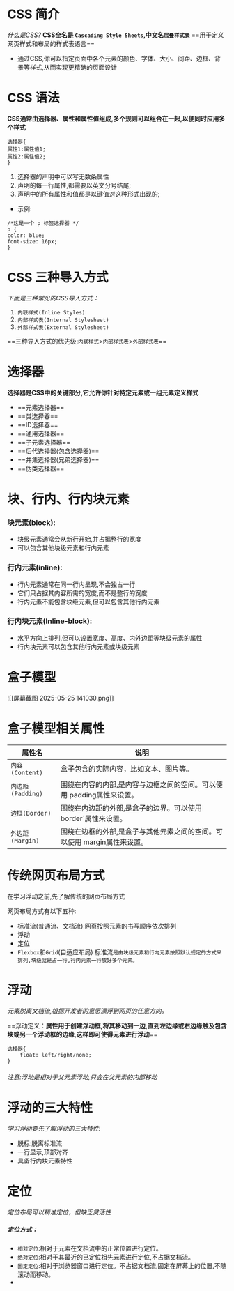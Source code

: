 # CSS 简介
*什么是CSS?*
**CSS全名是 `Cascading Style Sheets`,中文名`层叠样式表`**
==用于定义网页样式和布局的样式表语言==
- 通过CSS,你可以指定页面中各个元素的颜色、字体、大小、间距、边框、背景等样式,从而实现更精确的页面设计

# CSS 语法
**CSS通常由选择器、属性和属性值组成,多个规则可以组合在一起,以便同时应用多个样式**
```
选择器{
属性1:属性值1;
属性2:属性值2;
}
```
1. 选择器的声明中可以写无数条属性
2. 声明的每一行属性,都需要以英文分号结尾;
3. 声明中的所有属性和值都是以键值对这种形式出现的;

- 示例:
```
/*这是一个 p 标签选择器 */
p {
color: blue;
font-size: 16px;
}
```
# CSS 三种导入方式
*下面是三种常见的CSS导入方式：*

1. `内联样式(Inline Styles)`
2. `内部样式表(Internal Stylesheet)`
3. `外部样式表(External Stylesheet)`

==三种导入方式的优先级:`内联样式`>`内部样式表`>`外部样式表`==

# 选择器
**选择器是CSS中的关键部分,它允许你针对特定元素或一组元素定义样式**
 
 - ==元素选择器==
 - ==类选择器==
 - ==ID选择器==
 - ==通用选择器==
 - ==子元素选择器==
 - ==后代选择器(包含选择器)==
 - ==并集选择器(兄弟选择器)==
 - ==伪类选择器==


# 块、行内、行内块元素

### 块元素(block):
- 块级元素通常会从新行开始,并占据整行的宽度
- 可以包含其他块级元素和行内元素

### 行内元素(inline):
- 行内元素通常在同一行内呈现,不会独占一行
- 它们只占据其内容所需的宽度,而不是整行的宽度
- 行内元素不能包含块级元素,但可以包含其他行内元素

### 行内块元素(Inline-block):
- 水平方向上排列,但可以设置宽度、高度、内外边距等块级元素的属性
- 行内块元素可以包含其他行内元素或块级元素


# 盒子模型
![[屏幕截图 2025-05-25 141030.png]]

# 盒子模型相关属性

| 属性名            | 说明                                       |
| -------------- | ---------------------------------------- |
| `内容(Content)`  | 盒子包含的实际内容，比如文本、图片等。                      |
| `内边距(Padding)` | 围绕在内容的内部,是内容与边框之间的空间。可以使用 padding属性来设置。  |
| `边框(Border)`   | 围绕在内边距的外部,是盒子的边界。可以使用 border`属性来设置。      |
| `外边距(Margin)`  | 围绕在边框的外部,是盒子与其他元素之间的空间。可以使用 margin属性来设置。 |


# 传统网页布局方式
在学习浮动之前,先了解传统的网页布局方式

网页布局方式有以下五种:

- 标准流(普通流、文档流):网页按照元素的书写顺序依次排列
- 浮动
- 定位
- `Flexbox`和`Grid`(自适应布局)
标准流`是由块级元素和行内元素按照默认规定的方式来排列,块级就是占一行,行内元素一行放好多个元素。`

# 浮动
*元素脱离文档流,根据开发者的意愿漂浮到网页的任意方向。*

==浮动定义：**属性用于创建浮动框,将其移动到一边,直到左边缘或右边缘触及包含块或另一个浮动框的边缘,这样即可使得元素进行浮动**==
```
选择器{
	float: left/right/none;
}
```
###### 注意:浮动是相对于父元素浮动,只会在父元素的内部移动


# 浮动的三大特性
*学习浮动要先了解浮动的三大特性:*

- 脱标:脱离标准流
- 一行显示,顶部对齐
- 具备行内块元素特性

# 定位
*定位布局可以精准定位，但缺乏灵活性*
##### 定位方式：
- `相对定位`:相对于元素在文档流中的正常位置进行定位。
- `绝对定位`:相对于其最近的已定位祖先元素进行定位,不占据文档流。
- `固定定位`:相对于浏览器窗口进行定位。不占据文档流,固定在屏幕上的位置,不随滚动而移动。
- 